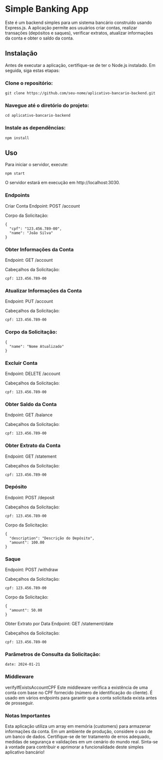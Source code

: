 # Simple Banking App 
Este é um backend simples para um sistema bancário construído usando Express.js. A aplicação permite aos usuários criar contas, realizar transações (depósitos e saques), verificar extratos, atualizar informações da conta e obter o saldo da conta.

## Instalação
Antes de executar a aplicação, certifique-se de ter o Node.js instalado. Em seguida, siga estas etapas:

### Clone o repositório:

````
git clone https://github.com/seu-nome/aplicativo-bancario-backend.git

````
### Navegue até o diretório do projeto:

````
cd aplicativo-bancario-backend
````

### Instale as dependências:

````
npm install
````
## Uso
Para iniciar o servidor, execute:

````
npm start
````
O servidor estará em execução em http://localhost:3030.

### Endpoints
Criar Conta
Endpoint: POST /account

Corpo da Solicitação:

````
{
  "cpf": "123.456.789-00",
  "name": "João Silva"
}
````

### Obter Informações da Conta
Endpoint: GET /account

Cabeçalhos da Solicitação:

````
cpf: 123.456.789-00
````

### Atualizar Informações da Conta

Endpoint: PUT /account

Cabeçalhos da Solicitação:

````
cpf: 123.456.789-00
````

### Corpo da Solicitação:

````
{
  "name": "Nome Atualizado"
}
````

### Excluir Conta
Endpoint: DELETE /account

Cabeçalhos da Solicitação:

````
cpf: 123.456.789-00
````

### Obter Saldo da Conta
Endpoint: GET /balance

Cabeçalhos da Solicitação:

````
cpf: 123.456.789-00
````

### Obter Extrato da Conta
Endpoint: GET /statement

Cabeçalhos da Solicitação:

````
cpf: 123.456.789-00
````

### Depósito
Endpoint: POST /deposit

Cabeçalhos da Solicitação:

````
cpf: 123.456.789-00
````
Corpo da Solicitação:

````
{
  "description": "Descrição do Depósito",
  "amount": 100.00
}
````
### Saque
Endpoint: POST /withdraw

Cabeçalhos da Solicitação:

````
cpf: 123.456.789-00
````
Corpo da Solicitação:

````
{
  "amount": 50.00
}
````
Obter Extrato por Data
Endpoint: GET /statement/date

Cabeçalhos da Solicitação:

````
cpf: 123.456.789-00
````
### Parâmetros de Consulta da Solicitação:

````
date: 2024-01-21
````

### Middleware
verifyIfExistsAccountCPF
Este middleware verifica a existência de uma conta com base no CPF fornecido (número de identificação do cliente). É usado em vários endpoints para garantir que a conta solicitada exista antes de prosseguir.

### Notas Importantes
Esta aplicação utiliza um array em memória (customers) para armazenar informações da conta. Em um ambiente de produção, considere o uso de um banco de dados.
Certifique-se de ter tratamento de erros adequado, medidas de segurança e validações em um cenário do mundo real.
Sinta-se à vontade para contribuir e aprimorar a funcionalidade deste simples aplicativo bancário!
